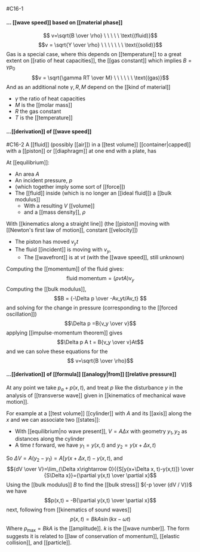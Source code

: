 #C16-1 

#### ... [[wave speed]] based on [[material phase]]
$$ v=\sqrt{B \over \rho} \ \ \ \ \ \text{(fluid)}$$
$$v = \sqrt{Y \over \rho} \ \ \ \ \ \ \ \text{(solid)}$$
Gas is a special case, where this depends on [[temperature]] to a great extent on [[ratio of heat capacities]], the [[gas constant]] which implies $B=\gamma p_0$
$$v = \sqrt{\gamma RT \over M} \ \ \ \ \ \ \text{(gas)}$$
And as an additional note $\gamma, R, M$ depend on the [[kind of material]]
- $\gamma$ the ratio of heat capacities
- $M$ is the [[molar mass]]
- $R$ the gas constant
- $T$ is the [[temperature]]

#### ...[[derivation]] of [[wave speed]]
#C16-2 
A [[fluid]] (possibly [[air]]) in a [[test volume]] [[container|capped]] with a [[piston]] or [[diaphragm]] at one end with a plate, has

At [[equilibrium]]:
- An area $A$
- An incident pressure, $p$
- (which together imply some sort of [[force]])
- The [[fluid]] inside (which is no longer an [[ideal fluid]]) a [[bulk modulus]]
	- With a resulting $V$ [[volume]]
	- and a [[mass density]], $\rho$

With [[kinematics along a straight line]] (the [[piston]] moving with [[Newton's first law of motion]], constant [[velocity]])
- The piston has moved $v_yt$
- The fluid [[incident]] is moving with $v_y$,
	- The [[wavefront]] is at $vt$ (with the [[wave speed]], still unknown)

Computing the [[momentum]] of the fluid gives:
$$\text{fluid momentum} = (\rho vtA)v_y$$
Computing the [[bulk modulus]], $$B = {-\Delta p \over -Av_yt/Av_t} $$and solving for the change in pressure (corresponding to the [[forced oscillation]]) $$\Delta p =B{v_y \over v}$$ applying [[impulse-momentum theorem]] gives $$\Delta p A t = B{v_y \over v}At$$
and we can solve these equations for the
$$ v=\sqrt{B \over \rho}$$
#### ...[[derivation]] of [[formula]] [[analogy|from]] [[relative pressure]]
At any point we take $p_a+p(x,t)$, and treat $p$ like the disturbance $y$ in the analysis of [[transverse wave]] given in [[kinematics of mechanical wave motion]].

For example at a [[test volume]] [[cylinder]] with $A$ and its [[axis]] along the $x$ and we can associate two [[states]]:

- With [[equilibrium|no wave present]], $V=A\Delta x$ with geometry $y_1,y_2$ as distances along the cylinder
- A time $t$ forward, we have $y_1=y(x,t)$ and $y_2=y(x+\Delta x, t)$

So $\Delta V = A(y_2-y_1) = A[y(x+\Delta x, t) - y(x,t)$, and $${dV \over V}=\lim_{\Delta x\rightarrow 0}{{S[y(x+\Delta x, t)-y(x,t)]} \over {S\Delta x}}={\partial y(x,t) \over \partial x}$$
Using the [[bulk modulus]] $B$ to find the [[bulk stress]] ${-p \over (dV / V)}$ we have 
$$p(x,t) = -B{\partial y(x,t) \over \partial x}$$
next, following from [[kinematics of sound waves]] $$p(x,t)=BkA\sin(kx-\omega t)$$
Where $p_\text{max} = BkA$ is the [[amplitude]]. $k$ is the [[wave number]]. The form suggests it is related to [[law of conservation of momentum]], [[elastic collision]], and [[particle]].
